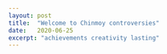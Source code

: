 ```yaml
---
layout: post
title:  "Welcome to Chinmoy controversies"
date:   2020-06-25
excerpt: "achievements creativity lasting"
---
```

